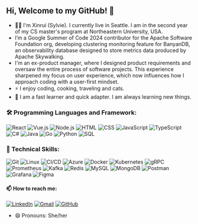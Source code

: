## Hi, Welcome to my GitHub! 👋

- 👩‍💻 I'm Xinrui (Sylvie). I currently live in Seattle. I am in the second year of my CS master's program at Northeastern University, USA.
- I’m a Google Summer of Code 2024 contributor for the Apache Software Foundation org, developing clustering monitoring feature for BanyanDB, an observability database designed to store metrics data produced by Apache Skywalking.
- I'm an ex-product manager, where I designed product requirements and oversaw the entire process of software projects. This experience sharpened my focus on user experience, which now influences how I approach coding with a user-first mindset.
- ⚡  I enjoy coding, cooking, traveling and cats.
- 🌱 I am a fast learner and quick adapter. I am always learning new things.

### 🛠 Programming Languages and Framework:
![React](https://img.shields.io/badge/-React-61DAFB?style=flat-square&logo=react&logoColor=white)
![Vue.js](https://img.shields.io/badge/-Vue.js-4FC08D?style=flat-square&logo=vue.js&logoColor=white)
![Node.js](https://img.shields.io/badge/-Node.js-43853D?style=flat-square&logo=node.js&logoColor=white)
![HTML](https://img.shields.io/badge/-HTML-E34F26?style=flat-square&logo=html5&logoColor=white)
![CSS](https://img.shields.io/badge/-CSS-1572B6?style=flat-square&logo=css3&logoColor=white)
![JavaScript](https://img.shields.io/badge/-JavaScript-F7DF1E?style=flat-square&logo=javascript&logoColor=black)
![TypeScript](https://img.shields.io/badge/-TypeScript-007ACC?style=flat-square&logo=typescript&logoColor=white)
![C#](https://img.shields.io/badge/-C%23-239120?style=flat-square&logo=c-sharp&logoColor=white)
![Java](https://img.shields.io/badge/-Java-007396?style=flat-square&logo=java&logoColor=white)
![Go](https://img.shields.io/badge/-Go-00ADD8?style=flat-square&logo=go&logoColor=white)
![Python](https://img.shields.io/badge/-Python-3776AB?style=flat-square&logo=python&logoColor=white)
![SQL](https://img.shields.io/badge/-SQL-4479A1?style=flat-square&logo=postgresql&logoColor=white)

### 🔧 Technical Skills:
![Git](https://img.shields.io/badge/-Git-F05032?style=flat-square&logo=git&logoColor=white)
![Linux](https://img.shields.io/badge/-Linux-FCC624?style=flat-square&logo=linux&logoColor=black)
![CI/CD](https://img.shields.io/badge/-CI/CD-003B57?style=flat-square&logo=jenkins&logoColor=white)
![Azure](https://img.shields.io/badge/-Azure-0078D4?style=flat-square&logo=microsoft-azure&logoColor=white)
![Docker](https://img.shields.io/badge/-Docker-2496ED?style=flat-square&logo=docker&logoColor=white)
![Kubernetes](https://img.shields.io/badge/-Kubernetes-326CE5?style=flat-square&logo=kubernetes&logoColor=white)
![gRPC](https://img.shields.io/badge/-gRPC-4285F4?style=flat-square&logo=grpc&logoColor=white)
![Prometheus](https://img.shields.io/badge/-Prometheus-E6522C?style=flat-square&logo=prometheus&logoColor=white)
![Kafka](https://img.shields.io/badge/-Kafka-231F20?style=flat-square&logo=apache-kafka&logoColor=white)
![Redis](https://img.shields.io/badge/-Redis-DC382D?style=flat-square&logo=redis&logoColor=white)
![MySQL](https://img.shields.io/badge/-MySQL-4479A1?style=flat-square&logo=mysql&logoColor=white)
![MongoDB](https://img.shields.io/badge/-MongoDB-47A248?style=flat-square&logo=mongodb&logoColor=white)
![Postman](https://img.shields.io/badge/-Postman-FF6C37?style=flat-square&logo=postman&logoColor=white)
![Grafana](https://img.shields.io/badge/-Grafana-F46800?style=flat-square&logo=grafana&logoColor=white)
![Figma](https://img.shields.io/badge/-Figma-F24E1E?style=flat-square&logo=figma&logoColor=white)

#### 📫 How to reach me:<br>
  [![LinkedIn](https://img.shields.io/badge/-LinkedIn-blue?style=flat-square&logo=Linkedin&logoColor=white)](https://www.linkedin.com/in/xinrui-wu-7303b1165/)
[![Gmail](https://img.shields.io/badge/-Gmail-red?style=flat-square&logo=Gmail&logoColor=white)](mailto:xinrui.wu125@gmail.com)
[![GitHub](https://img.shields.io/badge/-GitHub-black?style=flat-square&logo=github&logoColor=white)](https://github.com/Sylvie-Wxr)
- 😄 Pronouns: She/her

